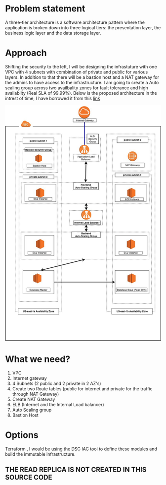 # Problem statement

  

A three-tier architecture is a software architecture pattern where the application is broken down into three logical tiers: the presentation layer, the business logic layer and the data storage layer.

  

# Approach

  

Shifting the security to the left, I will be designing the infrastuture with one VPC with 4 subnets with combination of private and public for various layers. In addition to that there will be a bastion host and a NAT gateway for the admins to have access to the infrastructure. I am  going to create a Auto scaling group across two availbality zones for fault tolerance and high availablity (Real SLA of 99.99%). Below is the proposed architecture in the intrest of time, I have borrowed it from this [link](https://medium.com/the-andela-way/designing-a-three-tier-architecture-in-aws-e5c24671f124)

![](arch.jpeg)

  

# What we need?

 1. VPC
 2. Internet gateway
 3. 4 Subnets (2 public and 2 private in 2 AZ's)
 4. Create two Route tables (public for internet and private for the traffic through NAT Gateway)
 5. Create NAT Gateway
 6.  ELB (Internet and the Internal Load balancer)
 7. Auto Scaling group
 8. Bastion Host

# Options
Terraform , I would be using the DSC IAC tool to define these modules and build the immutable infrastructure.
## THE READ REPLICA IS NOT CREATED IN THIS SOURCE CODE

